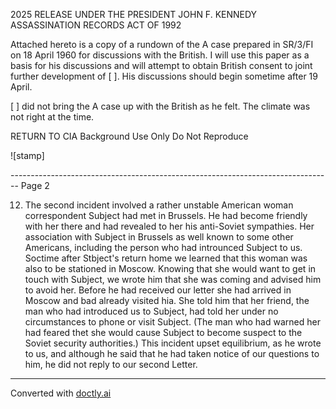2025 RELEASE UNDER THE PRESIDENT JOHN F. KENNEDY ASSASSINATION RECORDS ACT OF 1992

Attached hereto is a copy of a rundown of the A case prepared in SR/3/FI on 18 April 1960 for discussions with the British. I will use this paper as a basis for his discussions and will attempt to obtain British consent to joint further development of [ ]. His discussions should begin sometime after 19 April.

[ ] did not bring the A case up with the British as he felt. The climate was not right at the time.

RETURN TO CIA
Background Use Only
Do Not Reproduce

![stamp]


-------------------------------------------------------------------------------- Page 2

12. The second incident involved a rather unstable American woman correspondent Subject had met in Brussels. He had become friendly with her there and had revealed to her his anti-Soviet sympathies. Her association with Subject in Brussels as well known to some other Americans, including the person who had introunced Subject to us. Soctime after Stbject's return home we learned that this woman was also to be stationed in Moscow. Knowing that she would want to get in touch with Subject, we wrote him that she was coming and advised him to avoid her. Before he had received our letter she had arrived in Moscow and bad already visited hia. She told him that her friend, the man who had introduced us to Subject, had told her under no circumstances to phone or visit Subject. (The man who had warned her had feared thet she would cause Subject to become suspect to the Soviet security authorities.) This incident upset equilibrium, as he wrote to us, and although he said that he had taken notice of our questions to him, he did not reply to our second Letter.


---
Converted with [doctly.ai](https://doctly.ai)